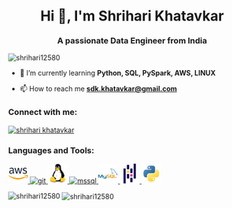 <h1 align="center">Hi 👋, I'm Shrihari Khatavkar</h1>
<h3 align="center">A passionate Data Engineer from India</h3>

<p align="left"> <img src="https://komarev.com/ghpvc/?username=shrihari12580&label=Profile%20views&color=0e75b6&style=flat" alt="shrihari12580" /> </p>

- 🌱 I’m currently learning **Python, SQL, PySpark, AWS, LINUX**

- 📫 How to reach me **sdk.khatavkar@gmail.com**

<h3 align="left">Connect with me:</h3>
<p align="left">
<a href="https://linkedin.com/in/shrihari khatavkar" target="blank"><img align="center" src="https://raw.githubusercontent.com/rahuldkjain/github-profile-readme-generator/master/src/images/icons/Social/linked-in-alt.svg" alt="shrihari khatavkar" height="30" width="40" /></a>
</p>

<h3 align="left">Languages and Tools:</h3>
<p align="left"> <a href="https://aws.amazon.com" target="_blank" rel="noreferrer"> <img src="https://raw.githubusercontent.com/devicons/devicon/master/icons/amazonwebservices/amazonwebservices-original-wordmark.svg" alt="aws" width="40" height="40"/> </a> <a href="https://git-scm.com/" target="_blank" rel="noreferrer"> <img src="https://www.vectorlogo.zone/logos/git-scm/git-scm-icon.svg" alt="git" width="40" height="40"/> </a> <a href="https://www.linux.org/" target="_blank" rel="noreferrer"> <img src="https://raw.githubusercontent.com/devicons/devicon/master/icons/linux/linux-original.svg" alt="linux" width="40" height="40"/> </a> <a href="https://www.microsoft.com/en-us/sql-server" target="_blank" rel="noreferrer"> <img src="https://www.svgrepo.com/show/303229/microsoft-sql-server-logo.svg" alt="mssql" width="40" height="40"/> </a> <a href="https://www.mysql.com/" target="_blank" rel="noreferrer"> <img src="https://raw.githubusercontent.com/devicons/devicon/master/icons/mysql/mysql-original-wordmark.svg" alt="mysql" width="40" height="40"/> </a> <a href="https://pandas.pydata.org/" target="_blank" rel="noreferrer"> <img src="https://raw.githubusercontent.com/devicons/devicon/2ae2a900d2f041da66e950e4d48052658d850630/icons/pandas/pandas-original.svg" alt="pandas" width="40" height="40"/> </a> <a href="https://www.python.org" target="_blank" rel="noreferrer"> <img src="https://raw.githubusercontent.com/devicons/devicon/master/icons/python/python-original.svg" alt="python" width="40" height="40"/> </a> </p>

<p><img align="left" src="https://github-readme-stats.vercel.app/api/top-langs?username=shrihari12580&show_icons=true&locale=en&layout=compact" alt="shrihari12580" /></p>

<p>&nbsp;<img align="center" src="https://github-readme-stats.vercel.app/api?username=shrihari12580&show_icons=true&locale=en" alt="shrihari12580" /></p>
